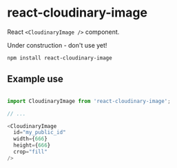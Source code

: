 # react-cloudinary-image

React `<CloudinaryImage />` component.

Under construction - don't use yet!

`npm install react-cloudinary-image`

## Example use

```js

import CloudinaryImage from 'react-cloudinary-image';

// ...

<CloudinaryImage
  id="my_public_id"
  width={666}
  height={666}
  crop="fill"
/>

```


